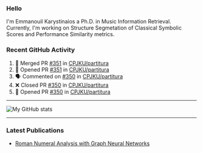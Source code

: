 ### Hello

I'm Emmanouil Karystinaios a Ph.D. in Music Information Retrieval.
Currently, I'm working on Structure Segmetation of Classical Symbolic Scores and Performance Similarity metrics.


### Recent GitHub Activity
  
<!--START_SECTION:activity-->
1. 🎉 Merged PR [#351](https://github.com/CPJKU/partitura/pull/351) in [CPJKU/partitura](https://github.com/CPJKU/partitura)
2. 💪 Opened PR [#351](https://github.com/CPJKU/partitura/pull/351) in [CPJKU/partitura](https://github.com/CPJKU/partitura)
3. 🗣 Commented on [#350](https://github.com/CPJKU/partitura/pull/350#issuecomment-1973397535) in [CPJKU/partitura](https://github.com/CPJKU/partitura)
4. ❌ Closed PR [#350](https://github.com/CPJKU/partitura/pull/350) in [CPJKU/partitura](https://github.com/CPJKU/partitura)
5. 💪 Opened PR [#350](https://github.com/CPJKU/partitura/pull/350) in [CPJKU/partitura](https://github.com/CPJKU/partitura)
<!--END_SECTION:activity-->

---

![My GitHub stats](https://github-readme-stats.vercel.app/api?username=manoskary&show_icons=true&theme=radical)


<!--
**manoskary/manoskary** is a ✨ _special_ ✨ repository because its `README.md` (this file) appears on your GitHub profile.

Here are some ideas to get you started:

- 🔭 I’m currently working on ...
- 🌱 I’m currently learning ...
- 👯 I’m looking to collaborate on ...
- 🤔 I’m looking for help with ...
- 💬 Ask me about ...
- 📫 How to reach me: ...
- 😄 Pronouns: ...
- ⚡ Fun fact: ...
-->

---

### Latest Publications

<!-- BLOG-POST-LIST:START -->
- [Roman Numeral Analysis with Graph Neural Networks](https://towardsdatascience.com/roman-numeral-analysis-with-graph-neural-networks-4d6140cd4c0b?source=rss-9d63e988ed0c------2)
<!-- BLOG-POST-LIST:END -->

